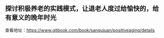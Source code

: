 ## 探讨积极养老的实践模式，让退老人度过给愉快的，给有意义的晚年时光

查看地址：https://www.gitbook.com/book/sanqujuan/positiveaging/details